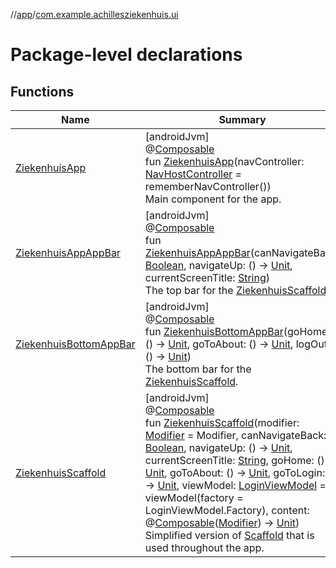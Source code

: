 //[app](../../index.md)/[com.example.achillesziekenhuis.ui](index.md)

# Package-level declarations

## Functions

| Name | Summary |
|---|---|
| [ZiekenhuisApp](-ziekenhuis-app.md) | [androidJvm]<br>@[Composable](https://developer.android.com/reference/kotlin/androidx/compose/runtime/Composable.html)<br>fun [ZiekenhuisApp](-ziekenhuis-app.md)(navController: [NavHostController](https://developer.android.com/reference/kotlin/androidx/navigation/NavHostController.html) = rememberNavController())<br>Main component for the app. |
| [ZiekenhuisAppAppBar](-ziekenhuis-app-app-bar.md) | [androidJvm]<br>@[Composable](https://developer.android.com/reference/kotlin/androidx/compose/runtime/Composable.html)<br>fun [ZiekenhuisAppAppBar](-ziekenhuis-app-app-bar.md)(canNavigateBack: [Boolean](https://kotlinlang.org/api/latest/jvm/stdlib/kotlin/-boolean/index.html), navigateUp: () -&gt; [Unit](https://kotlinlang.org/api/latest/jvm/stdlib/kotlin/-unit/index.html), currentScreenTitle: [String](https://kotlinlang.org/api/latest/jvm/stdlib/kotlin/-string/index.html))<br>The top bar for the [ZiekenhuisScaffold](-ziekenhuis-scaffold.md). |
| [ZiekenhuisBottomAppBar](-ziekenhuis-bottom-app-bar.md) | [androidJvm]<br>@[Composable](https://developer.android.com/reference/kotlin/androidx/compose/runtime/Composable.html)<br>fun [ZiekenhuisBottomAppBar](-ziekenhuis-bottom-app-bar.md)(goHome: () -&gt; [Unit](https://kotlinlang.org/api/latest/jvm/stdlib/kotlin/-unit/index.html), goToAbout: () -&gt; [Unit](https://kotlinlang.org/api/latest/jvm/stdlib/kotlin/-unit/index.html), logOut: () -&gt; [Unit](https://kotlinlang.org/api/latest/jvm/stdlib/kotlin/-unit/index.html))<br>The bottom bar for the [ZiekenhuisScaffold](-ziekenhuis-scaffold.md). |
| [ZiekenhuisScaffold](-ziekenhuis-scaffold.md) | [androidJvm]<br>@[Composable](https://developer.android.com/reference/kotlin/androidx/compose/runtime/Composable.html)<br>fun [ZiekenhuisScaffold](-ziekenhuis-scaffold.md)(modifier: [Modifier](https://developer.android.com/reference/kotlin/androidx/compose/ui/Modifier.html) = Modifier, canNavigateBack: [Boolean](https://kotlinlang.org/api/latest/jvm/stdlib/kotlin/-boolean/index.html), navigateUp: () -&gt; [Unit](https://kotlinlang.org/api/latest/jvm/stdlib/kotlin/-unit/index.html), currentScreenTitle: [String](https://kotlinlang.org/api/latest/jvm/stdlib/kotlin/-string/index.html), goHome: () -&gt; [Unit](https://kotlinlang.org/api/latest/jvm/stdlib/kotlin/-unit/index.html), goToAbout: () -&gt; [Unit](https://kotlinlang.org/api/latest/jvm/stdlib/kotlin/-unit/index.html), goToLogin: () -&gt; [Unit](https://kotlinlang.org/api/latest/jvm/stdlib/kotlin/-unit/index.html), viewModel: [LoginViewModel](../com.example.achillesziekenhuis.ui.login/-login-view-model/index.md) = viewModel(factory = LoginViewModel.Factory), content: @[Composable](https://developer.android.com/reference/kotlin/androidx/compose/runtime/Composable.html)([Modifier](https://developer.android.com/reference/kotlin/androidx/compose/ui/Modifier.html)) -&gt; [Unit](https://kotlinlang.org/api/latest/jvm/stdlib/kotlin/-unit/index.html))<br>Simplified version of [Scaffold](https://developer.android.com/reference/kotlin/androidx/compose/material3/package-summary.html) that is used throughout the app. |
